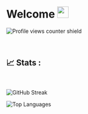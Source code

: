 <!--
**AdmiJW/AdmiJW** is a ✨ _special_ ✨ repository because its `README.md` (this file) appears on your GitHub profile.

Here are some ideas to get you started:

- 🔭 I’m currently working on ...
- 🌱 I’m currently learning ...
- 👯 I’m looking to collaborate on ...
- 🤔 I’m looking for help with ...
- 💬 Ask me about ...
- 📫 How to reach me: ...
- 😄 Pronouns: ...
- ⚡ Fun fact: ...
-->

<h1><b>Welcome <img src="https://media.giphy.com/media/hvRJCLFzcasrR4ia7z/giphy.gif" width="30px"/> </b></h1>


![Profile views counter shield](https://komarev.com/ghpvc/?username=AdmiJW&style=plastic&color=brightgreen&label=Profile+Viewed:)

<br>

## 📈 __Stats :__

<br>

![GitHub Streak](http://github-readme-streak-stats.herokuapp.com?user=AdmiJW&theme=github-dark)

![Top Languages](https://github-readme-stats.vercel.app/api/top-langs/?username=AdmiJW&langs_count=10&layout=compact)